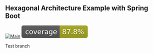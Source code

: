 ## Hexagonal Architecture Example with Spring Boot

[![Main](https://github.com/senolatac/hexagonal-architecture-demo/actions/workflows/main.yml/badge.svg)](https://github.com/senolatac/hexagonal-architecture-demo/actions/workflows/main.yml)
![Coverage](.github/badges/jacoco.svg)

Test branch